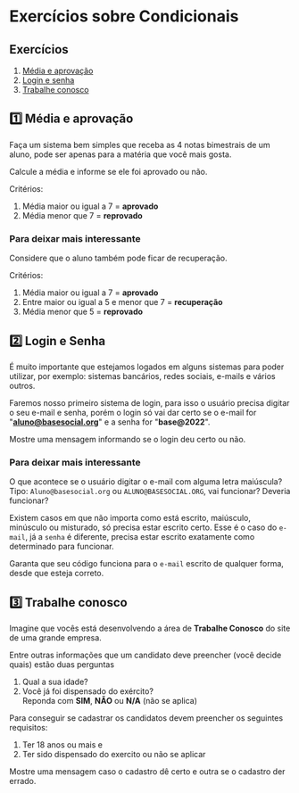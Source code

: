 # Exercícios sobre Condicionais

## Exercícios
1. [Média e aprovação](#1️⃣-média-e-aprovação)
2. [Login e senha](#2️⃣-login-e-senha)
3. [Trabalhe conosco](#3️⃣-trabalhe-conosco)

## 1️⃣ Média e aprovação
Faça um sistema bem simples que receba as 4 notas bimestrais de um aluno, pode ser apenas para a matéria que você mais gosta.

Calcule a média e informe se ele foi aprovado ou não.

Critérios:
1. Média maior ou igual a 7 = **aprovado**
2. Média menor que 7 = **reprovado**

### Para deixar mais interessante
Considere que o aluno também pode ficar de recuperação.

Critérios:
1. Média maior ou igual a 7 = **aprovado**
2. Entre maior ou igual a 5 e menor que 7 = **recuperação**
2. Média menor que 5 = **reprovado**

## 2️⃣ Login e Senha
É muito importante que estejamos logados em alguns sistemas para poder utilizar, por exemplo: sistemas bancários, redes sociais, e-mails e vários outros.

Faremos nosso primeiro sistema de login, para isso o usuário precisa digitar o seu e-mail e senha, porém o login só vai dar certo se o e-mail for "**aluno@basesocial.org**" e a senha for "**base@2022**".

Mostre uma mensagem informando se o login deu certo ou não.

### Para deixar mais interessante
O que acontece se o usuário digitar o e-mail com alguma letra maiúscula? Tipo: `Aluno@basesocial.org` ou `ALUNO@BASESOCIAL.ORG`, vai funcionar? Deveria funcionar?

Existem casos em que não importa como está escrito, maiúsculo, minúsculo ou misturado, só precisa estar escrito certo. Esse é o caso do `e-mail`, já a `senha` é diferente, precisa estar escrito exatamente como determinado para funcionar.

Garanta que seu código funciona para o `e-mail` escrito de qualquer forma, desde que esteja correto.

## 3️⃣ Trabalhe conosco
Imagine que vocês está desenvolvendo a área de **Trabalhe Conosco** do site de uma grande empresa.

Entre outras informações que um candidato deve preencher (você decide quais) estão duas perguntas

1. Qual a sua idade?
2. Você já foi dispensado do exército?  
Reponda com **SIM**, **NÃO** ou **N/A** (não se aplica)

Para conseguir se cadastrar os candidatos devem preencher os seguintes requisitos:
1. Ter 18 anos ou mais e
2. Ter sido dispensado do exercito ou não se aplicar

Mostre uma mensagem caso o cadastro dê certo e outra se o cadastro der errado.
